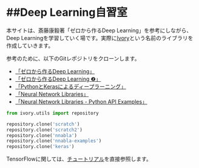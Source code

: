 # ##Deep Learning自習室

本サイトは、斎藤康毅著「ゼロから作るDeep Learning」を参考にしながら、Deep Learningを学習していく場です。実際に[Ivory](https://pypi.org/project/ivory/)という名前のライブラリを作成していきます。

参考のために、以下のGitレポジトリをクローンします。

+ [「ゼロから作るDeep Learning」](https://www.oreilly.co.jp/books/9784873117584/) [<i class="fab fa-github"></i>](https://github.com/oreilly-japan/deep-learning-from-scratch)
+ [「ゼロから作るDeep Learning ❷」](https://www.oreilly.co.jp/books/9784873118369/) [<i class="fab fa-github"></i>](https://github.com/oreilly-japan/deep-learning-from-scratch-2)
+ [「PythonとKerasによるディープラーニング」](https://book.mynavi.jp/ec/products/detail/id=90124)  [<i class="fab fa-github"></i>](https://github.com/fchollet/deep-learning-with-python-notebooks)
+ [「Neural Network Libraries」](https://nnabla.org/ja/) [<i class="fab fa-github"></i>](https://github.com/sony/nnabla)
+ [「Neural Network Libraries - Python API Examples」](https://nnabla.readthedocs.io/en/latest/python/examples.html) [<i class="fab fa-github"></i>](https://github.com/sony/nnabla-examples)


```python
from ivory.utils import repository

repository.clone('scratch')
repository.clone('scratch2')
repository.clone('nnabla')
repository.clone('nnabla-examples')
repository.clone('keras')
```

TensorFlowに関しては、[チュートリアル](https://www.tensorflow.org/alpha)を直接参照します。
